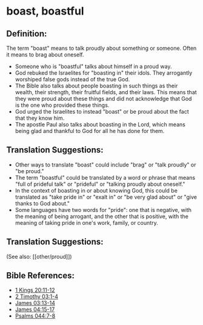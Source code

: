# boast, boastful #

## Definition: ##

The term "boast" means to talk proudly about something or someone. Often it means to brag about oneself.

* Someone who is "boastful" talks about himself in a proud way.
* God rebuked the Israelites for "boasting in" their idols. They arrogantly worshiped false gods instead of the true God.
* The Bible also talks about people boasting in such things as their wealth, their strength, their fruitful fields, and their laws. This means that they were proud about these things and did not acknowledge that God is the one who provided these things.
* God urged the Israelites to instead "boast" or be proud about the fact that they know him.
* The apostle Paul also talks about boasting in the Lord, which means being glad and thankful to God for all he has done for them.

## Translation Suggestions: ##

* Other ways to translate "boast" could include "brag" or "talk proudly" or "be proud."
* The term "boastful" could be translated by a word or phrase that means "full of prideful talk" or "prideful" or "talking proudly about oneself."
* In the context of boasting in or about knowing God, this could be translated as "take pride in" or "exalt in" or "be very glad about" or "give thanks to God about."
* Some languages have two words for "pride": one that is negative, with the meaning of being arrogant, and the other that is positive, with the meaning of taking pride in one's work, family, or country.

## Translation Suggestions: ##

(See also: [[other/proud]])

## Bible References: ##

* [1 Kings 20:11-12](en/tn/1ki/help/20/11)
* [2 Timothy 03:1-4](en/tn/2ti/help/03/01)
* [James 03:13-14](en/tn/jas/help/03/13)
* [James 04:15-17](en/tn/jas/help/04/15)
* [Psalms 044:7-8](en/tn/psa/help/44/07)